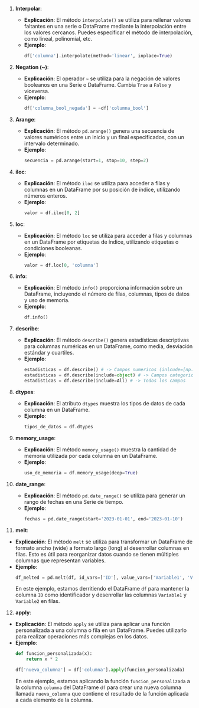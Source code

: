 1. **Interpolar**:
   - **Explicación**: El método `interpolate()` se utiliza para rellenar valores faltantes en una serie o DataFrame mediante la interpolación entre los valores cercanos. Puedes especificar el método de interpolación, como lineal, polinomial, etc.
   - **Ejemplo**:
     ```python
     df['columna'].interpolate(method='linear', inplace=True)
     ```

2. **Negation (~)**:
   - **Explicación**: El operador `~` se utiliza para la negación de valores booleanos en una Serie o DataFrame. Cambia `True` a `False` y viceversa.
   - **Ejemplo**:
     ```python
     df['columna_bool_negada'] = ~df['columna_bool']
     ```

3. **Arange**:
   - **Explicación**: El método `pd.arange()` genera una secuencia de valores numéricos entre un inicio y un final especificados, con un intervalo determinado.
   - **Ejemplo**:
     ```python
     secuencia = pd.arange(start=1, stop=10, step=2)
     ```

4. **iloc**:
   - **Explicación**: El método `iloc` se utiliza para acceder a filas y columnas en un DataFrame por su posición de índice, utilizando números enteros.
   - **Ejemplo**:
     ```python
     valor = df.iloc[0, 2]
     ```

5. **loc**:
   - **Explicación**: El método `loc` se utiliza para acceder a filas y columnas en un DataFrame por etiquetas de índice, utilizando etiquetas o condiciones booleanas.
   - **Ejemplo**:
     ```python
     valor = df.loc[0, 'columna']
     ```

6. **info**:
   - **Explicación**: El método `info()` proporciona información sobre un DataFrame, incluyendo el número de filas, columnas, tipos de datos y uso de memoria.
   - **Ejemplo**:
     ```python
     df.info()
     ```

7. **describe**:
   - **Explicación**: El método `describe()` genera estadísticas descriptivas para columnas numéricas en un DataFrame, como media, desviación estándar y cuartiles.
   - **Ejemplo**:
     ```python
     estadisticas = df.describe() # -> Campos numericos (inlcude=[np.number])
     estadisticas = df.describe(include=object) # -> Campos categoricos
     estadisticas = df.describe(include=All) # -> Todos los campos
     ```

8. **dtypes**:
   - **Explicación**: El atributo `dtypes` muestra los tipos de datos de cada columna en un DataFrame.
   - **Ejemplo**:
     ```python
     tipos_de_datos = df.dtypes
     ```

9. **memory_usage**:
   - **Explicación**: El método `memory_usage()` muestra la cantidad de memoria utilizada por cada columna en un DataFrame.
   - **Ejemplo**:
     ```python
     uso_de_memoria = df.memory_usage(deep=True)
     ```

10. **date_range**:
    - **Explicación**: El método `pd.date_range()` se utiliza para generar un rango de fechas en una Serie de tiempo.
    - **Ejemplo**:
      ```python
      fechas = pd.date_range(start='2023-01-01', end='2023-01-10')
      ```

11. **melt**:
   - **Explicación**: El método `melt` se utiliza para transformar un DataFrame de formato ancho (wide) a formato largo (long) al desenrollar columnas en filas. Esto es útil para reorganizar datos cuando se tienen múltiples columnas que representan variables.
   - **Ejemplo**:
     ```python
     df_melted = pd.melt(df, id_vars=['ID'], value_vars=['Variable1', 'Variable2'])
     ```
     En este ejemplo, estamos derritiendo el DataFrame `df` para mantener la columna `ID` como identificador y desenrollar las columnas `Variable1` y `Variable2` en filas.

12. **apply**:
   - **Explicación**: El método `apply` se utiliza para aplicar una función personalizada a una columna o fila en un DataFrame. Puedes utilizarlo para realizar operaciones más complejas en los datos.
   - **Ejemplo**:
     ```python
     def funcion_personalizada(x):
         return x * 2

     df['nueva_columna'] = df['columna'].apply(funcion_personalizada)
     ```
     En este ejemplo, estamos aplicando la función `funcion_personalizada` a la columna `columna` del DataFrame `df` para crear una nueva columna llamada `nueva_columna` que contiene el resultado de la función aplicada a cada elemento de la columna.
